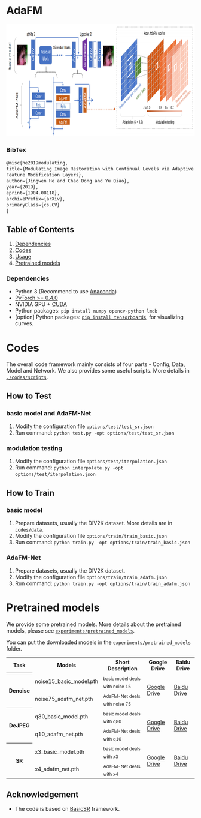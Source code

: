 # AdaFM 

<p align="center">
  <img height="300" src="./figures/framework.PNG">
</p>

### BibTex

    @misc{he2019modulating,
    title={Modulating Image Restoration with Continual Levels via Adaptive Feature Modification Layers},
    author={Jingwen He and Chao Dong and Yu Qiao},
    year={2019},
    eprint={1904.08118},
    archivePrefix={arXiv},
    primaryClass={cs.CV}
    }
    
## Table of Contents
1. [Dependencies](#dependencies)
1. [Codes](#codes)
1. [Usage](#usage)
1. [Pretrained models](#pretrained-models)

### Dependencies

- Python 3 (Recommend to use [Anaconda](https://www.anaconda.com/download/#linux))
- [PyTorch >= 0.4.0](https://pytorch.org/)
- NVIDIA GPU + [CUDA](https://developer.nvidia.com/cuda-downloads)
- Python packages: `pip install numpy opencv-python lmdb`
- [option] Python packages: [`pip install tensorboardX`](https://github.com/lanpa/tensorboardX), for visualizing curves.

# Codes
The overall code framework mainly consists of four parts - Config, Data, Model and Network.
We also provides some useful scripts. More details in [`./codes/scripts`](https://github.com/xinntao/BasicSR/tree/master/codes/scripts). 

## How to Test

### basic model and AdaFM-Net
1. Modify the configuration file `options/test/test_sr.json` 
1. Run command: `python test.py -opt options/test/test_sr.json`

### modulation testing
1. Modify the configuration file `options/test/iterpolation.json` 
1. Run command: `python interpolate.py -opt options/test/iterpolation.json`

## How to Train

### basic model
1. Prepare datasets, usually the DIV2K dataset. More details are in [`codes/data`](https://github.com/xinntao/BasicSR/tree/master/codes/data). 
1. Modify the configuration file `options/train/train_basic.json`
1. Run command: `python train.py -opt options/train/train_basic.json`

### AdaFM-Net
1. Prepare datasets, usually the DIV2K dataset.
1. Modify the configuration file `options/train/train_adafm.json`
1. Run command: `python train.py -opt options/train/train_adafm.json`


# Pretrained models
We provide some pretrained models. More details about the pretrained models, please see [`experiments/pretrained_models`](https://github.com/xinntao/BasicSR/tree/master/experiments/pretrained_models).

You can put the downloaded models in the `experiments/pretrained_models` folder.


<table>
  <tr>
    <th>Task</th>
    <th>Models</th>
    <th>Short Description</th>
    <th>Google Drive</th>
    <th>Baidu Drive</th>
  </tr>
  <tr>
    <th rowspan="2">Denoise</th>
    <td>noise15_basic_model.pth</td>
    <td><sub>basic model deals with noise 15</sub></td>
    <td rowspan="2"><a href="https://drive.google.com/drive/u/0/folders/17VYV_SoZZesU6mbxz2dMAIccSSlqLecY">Google Drive</a></td>
    <td rowspan="2"><a href="https://pan.baidu.com/s/1-Lh6ma-wXzfH8NqeBtPaFQ)">Baidu Drive</a></td>
  </tr>
  <tr>
    <td>noise75_adafm_net.pth</td>
    <td><sub>AdaFM-Net deals with noise 75</sub></td>
  </tr>
   
  <tr>
    <th rowspan="2">DeJPEG</th>
    <td>q80_basic_model.pth</td>
     <td><sub>basic model deals with q80</sub></td>
    <td rowspan="2"><a href="https://drive.google.com/drive/folders/1WR2X4_gwiQ9REb5fHfNnBfXOdeuDS8BA?usp=sharing">Google Drive</a></td>
    <td rowspan="2"><a href="">Baidu Drive</a></td>
  </tr>
  <tr>
    <td>q10_adafm_net.pth</td>
    <td><sub>AdaFM-Net deals with q10</sub></td>
  </tr>
  
  <tr>
    <th rowspan="2">SR</th>
    <td>x3_basic_model.pth</td>
     <td><sub>basic model deals with x3</sub></td>
    <td rowspan="2"><a href="https://drive.google.com/drive/folders/1WR2X4_gwiQ9REb5fHfNnBfXOdeuDS8BA?usp=sharing">Google Drive</a></td>
    <td rowspan="2"><a href="">Baidu Drive</a></td>
  </tr>
  <tr>
    <td>x4_adafm_net.pth</td>
    <td><sub>AdaFM-Net deals with x4</sub></td>
  </tr>
</table>





## Acknowledgement

- The code is based on [BasicSR](https://github.com/xinntao/BasicSR) framework.
